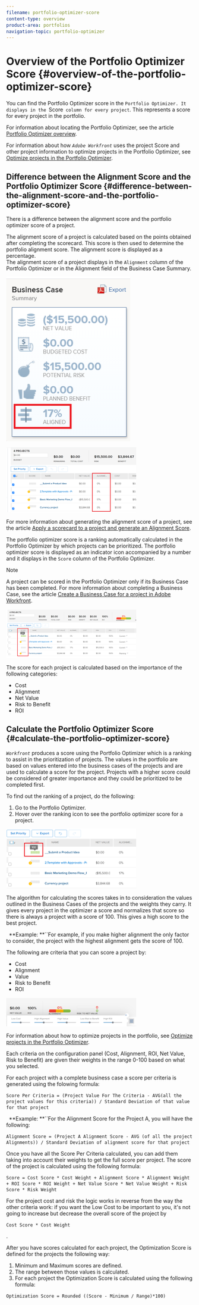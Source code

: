 ```yaml
---
filename: portfolio-optimizer-score
content-type: overview
product-area: portfolios
navigation-topic: portfolio-optimizer
---
```




# Overview of the Portfolio Optimizer Score {#overview-of-the-portfolio-optimizer-score}

You can find the Portfolio Optimizer score in the `Portfolio Optimizer. It displays in the `Score` column for every project`. This represents a score for every project in the portfolio. 


For information about locating the Portfolio Optimizer, see the article [Portfolio Optimizer overview](portfolio-optimizer-overview.md).


For information about how  *`Adobe Workfront`* uses the project&nbsp;Score and other project information to optimize projects in the Portfolio Optimizer, see [Optimize projects in the Portfolio Optimizer](optimize-projects-in-portfolio-optimizer.md). 


## Difference between the Alignment Score and the Portfolio Optimizer Score {#difference-between-the-alignment-score-and-the-portfolio-optimizer-score}

There is a difference between the alignment score and the portfolio optimizer score of a project. 


The alignment score of a project is calculated based on the points obtained after completing the scorecard. This score is then used to determine the portfolio alignment score. The alignment score is displayed as a percentage.  
The alignment score of a project displays in the `Alignment` column of the Portfolio Optimizer or in the Alignment field of the Business Case Summary.


![](assets/business-case-summary-aligned-field-highlighted.png)




![](assets/project-alignment-score-portfolio-optimizer-highlighted-350x174.png)




For more information about generating the alignment score of a project, see the article [Apply a scorecard to a project and generate an Alignment Score](apply-scorecard-to-project-to-generate-alignment-score.md).


The portfolio optimizer score is a ranking automatically calculated in the Portfolio Optimizer by which projects can be prioritized. The portfolio optimizer score is displayed as an indicator icon accompanied by a number and it displays in the `Score` column of the Portfolio Optimizer. 


>[!NOTE]
>
>A project can be scored in the Portfolio Optimizer only if its Business Case has been completed. For more information about completing a Business Case, see the article [Create a Business Case for a project in Adobe Workfront](create-business-case.md).


![](assets/portfolio-optimizer-project-score-highlighted-350x132.png)




The score for each project is calculated based on the importance of the following categories:



* Cost
* Alignment
* Net Value
* Risk to Benefit
* ROI




## Calculate the Portfolio Optimizer Score {#calculate-the-portfolio-optimizer-score}

*`Workfront`* produces a score using the Portfolio Optimizer which is a ranking to assist in the prioritization of projects. The values in the portfolio are based on values entered into the business cases of the projects and are used to calculate a score for the project. Projects with a higher score could be considered of greater importance and they could be prioritized to be completed first.


To find out the ranking of a project, do the following:



1.  Go to the Portfolio Optimizer.
1.  Hover over the ranking icon to see the portfolio optimizer score for a project.


![ranking_icon_in_portfolio_optimizer_new.png](assets/ranking-icon-in-portfolio-optimizer-new-350x160.png)




The algorithm for calculating the scores takes in to consideration the values outlined in the Business Cases of the projects and the weights they carry. It gives every project in the optimizer a score and normalizes that score so there is always a project with a score of 100. This gives a high score to the best project. 


` `**Example: **``For example, if you make higher alignment the only factor to consider, the project with the highest alignment gets the score of 100. 

The following are criteria that you can score a project by: 



*  Cost
*  Alignment
*  Value
*  Risk to Benefit
*  ROI


![](assets/optimizer-sliding-value-options-350x77.png)




For information about how to optimize projects in the portfolio, see [Optimize projects in the Portfolio Optimizer](optimize-projects-in-portfolio-optimizer.md). 


Each criteria on the configuration panel (Cost, Alignment, ROI, Net Value, Risk to Benefit) are given their weights in the range 0-100 based on what you selected.


For each project with a complete business case a score per criteria is generated using the folowing formula:&nbsp;




```
Score Per Criteria = (Project Value For The Criteria - AVG(all the project values for this criteria)) / Standard Deviation of that value for that project
```




` `**Example: **``For the Alignment Score for the Project A, you will have the following:  


```
Alignment Score = (Project A Alignment Score - AVG (of all the project Alignments)) / Standard Deviation of alignment score for that project
```




Once you have all the Score Per Criteria calculated, you can add them taking into account their weights to get the full score per project. The score of the project is calculated using the following formula: 




```
Score = Cost Score * Cost Weight + Alignment Score * Alignment Weight + ROI Score * ROI Weight + Net Value Score * Net Value Weight + Risk Score * Risk Weight
```




For the project cost and risk the logic works in reverse from the way the other criteria work: if you want the Low Cost to be important to you, it's not going to increase but decrease the overall score of the project by 

```
Cost Score * Cost Weight
```

.


After you have scores calculated for each project, the Optimization Score is defined for the projects the following way:



1.  Minimum and Maximum scores are defined.
1.  The range between those values is calculated.
1.  For each project the Optimization&nbsp;Score is calculated using the following formula: 




   ```
   Optimization Score = Rounded ((Score - Minimum / Range)*100)
   ```





